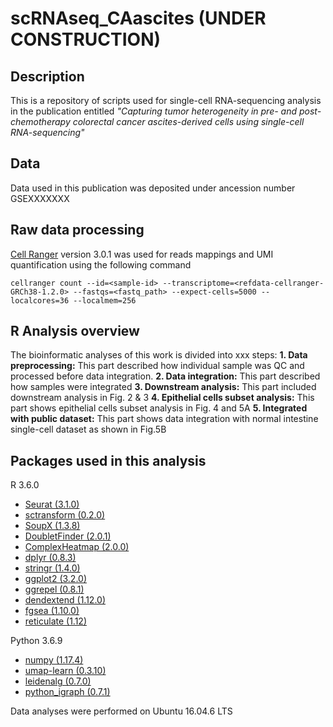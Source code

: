 # scRNAseq_CAascites (UNDER CONSTRUCTION)

## Description
This is a repository of scripts used for single-cell RNA-sequencing analysis in the publication entitled *"Capturing tumor heterogeneity in pre- and post-chemotherapy colorectal cancer ascites-derived cells using single-cell RNA-sequencing"*

## Data
Data used in this publication was deposited under ancession number GSEXXXXXXX

## Raw data processing
[Cell Ranger](https://support.10xgenomics.com/single-cell-gene-expression/software/pipelines/latest/what-is-cell-ranger) version 3.0.1 was used for reads mappings and UMI quantification using the following command

```
cellranger count --id=<sample-id> --transcriptome=<refdata-cellranger-GRCh38-1.2.0> --fastqs=<fastq_path> --expect-cells=5000 --localcores=36 --localmem=256
```

## R Analysis overview
The bioinformatic analyses of this work is divided into xxx steps:
  **1. Data preprocessing:** This part described how individual sample was QC and processed before data integration.
  **2. Data integration:** This part described how samples were integrated
  **3. Downstream analysis:** This part included downstream analysis in Fig. 2 & 3
  **4. Epithelial cells subset analysis:** This part shows epithelial cells subset analysis in Fig. 4 and 5A
  **5. Integrated with public dataset:** This part shows data integration with normal intestine single-cell dataset as shown in Fig.5B


## Packages used in this analysis

R 3.6.0
* [Seurat (3.1.0)](https://github.com/satijalab/seurat)
* [sctransform (0.2.0)](https://github.com/ChristophH/sctransform)
* [SoupX (1.3.8)](https://github.com/constantAmateur/SoupX)
* [DoubletFinder (2.0.1)](https://github.com/chris-mcginnis-ucsf/DoubletFinder)
* [ComplexHeatmap (2.0.0)](https://github.com/jokergoo/ComplexHeatmap)
* [dplyr (0.8.3)](https://dplyr.tidyverse.org/)
* [stringr (1.4.0)](https://stringr.tidyverse.org/)
* [ggplot2 (3.2.0)](https://ggplot2.tidyverse.org/)
* [ggrepel (0.8.1)](https://github.com/slowkow/ggrepel)
* [dendextend (1.12.0)](https://github.com/talgalili/dendextend)
* [fgsea (1.10.0)](https://github.com/ctlab/fgsea)
* [reticulate (1.12)](https://rstudio.github.io/reticulate/)

Python 3.6.9
* [numpy (1.17.4)](https://numpy.org/)
* [umap-learn (0.3.10)](https://umap-learn.readthedocs.io/)
* [leidenalg (0.7.0)](https://github.com/vtraag/leidenalg)
* [python_igraph (0.7.1)](https://igraph.org/python/)


Data analyses were performed on Ubuntu 16.04.6 LTS
